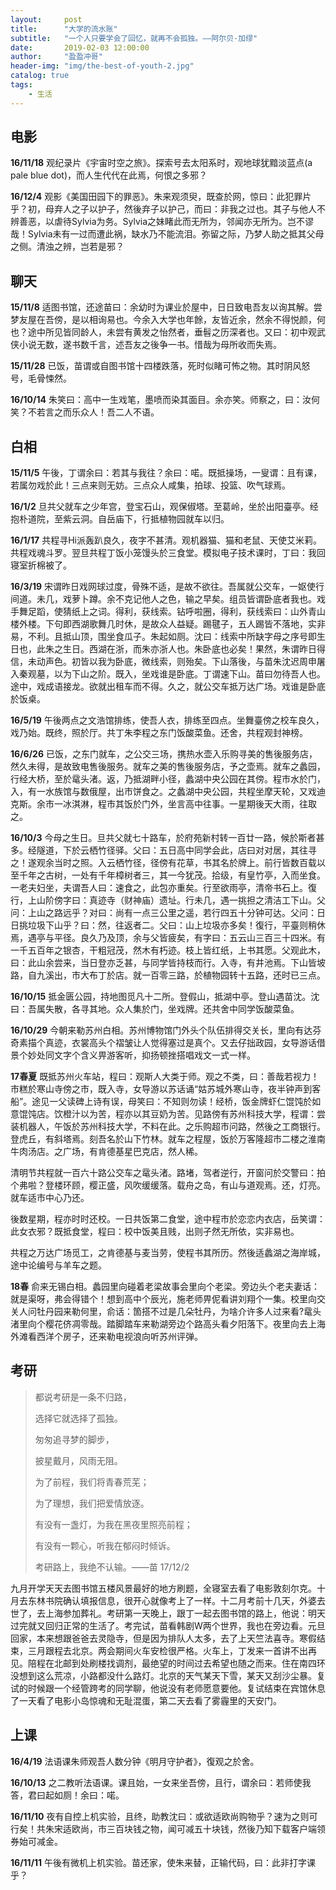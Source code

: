 ```yaml
---
layout:     post
title:      "大学的流水账"
subtitle:   "一个人只要学会了回忆，就再不会孤独。——阿尔贝·加缪"
date:       2019-02-03 12:00:00
author:     "盈盈冲哥"
header-img: "img/the-best-of-youth-2.jpg"
catalog: true
tags:
    - 生活
---
```


## 电影
**16/11/18** 观纪录片《宇宙时空之旅》。探索号去太阳系时，观地球犹黯淡蓝点(a pale blue dot)，而人生代代在此焉，何恨之多邪？

**16/12/4** 观影《美国田园下的罪恶》。朱来观须臾，既查於网，惊曰：此犯罪片乎？初，母弃人之子以护子，然後弃子以护己，而曰：非我之过也。其子与他人不辨善恶，以虐待Sylvia为务。Sylvia之妹睹此而无所为，邻闻亦无所为。岂不谬哉！Sylvia未有一过而遭此祸，缺水乃不能流泪。弥留之际，乃梦人助之抵其父母之侧。清浊之辨，岂若是邪？

## 聊天
**15/11/8** 适图书馆，还途苗曰：余幼时为课业於屋中，日日致电吾友以询其解。尝梦友屋在吾傍，是以相询易也。今余入大学也年餘，友皆近余，然余不得悦颜，何也？途中所见皆同龄人，未尝有黄发之怡然者，垂髫之历深者也。又曰：初中观武侠小说无数，遂书数千言，述吾友之後争一书。惜哉为母所收而失焉。

**15/11/28** 已饭，苗谓或自图书馆十四楼跌落，死时似睹可怖之物。其时阴风怒号，毛骨悚然。

**16/10/14** 朱笑曰：高中一生戏笔，墨喷而染其面目。余亦笑。师察之，曰：汝何笑？不若言之而乐众人！吾二人不语。

## 白相
**15/11/5** 午後，丁谓余曰：若其与我往？余曰：喏。既抵操场，一叟谓：且有课，若属勿戏於此！三点来则无妨。三点众人咸集，拍球、投篮、吹气球焉。

**16/1/2** 旦共父就车之少年宫，登宝石山，观保俶塔。至葛岭，坐於出阳臺亭。经抱朴道院，至紫云洞。自岳庙下，行抵植物园就车以归。

**16/1/17** 共程寻Hi派轰趴良久，夜字不甚清。观机器猫、猫和老鼠、天使艾米莉。共程戏魂斗罗。翌旦共程丁饭小笼馒头於三食堂。模拟电子技术课时，丁曰：我回寝室折棉被了。

**16/3/19** 宋谓昨日戏网球过度，骨殊不适，是故不欲往。吾属就公交车，一妪使行间道。未几，戏萝卜蹲。余不克记他人之色，输之早矣。组员皆谓卧底者我也。戏手舞足蹈，使猜纸上之词。得利，获线索。钻呼啦圈，得利，获线索曰：山外青山楼外楼。下句即西湖歌舞几时休，是故众人益疑。踢毽子，五人踢皆不落地，实非易，不利。且抵山顶，围坐食瓜子。朱起如厕。沈曰：线索中所缺字母之序号即生日也，此朱之生日。西湖在浙，而朱亦浙人也。朱卧底也必矣！果然，朱谓昨日得信，未动声色。初皆以我为卧底，微线索，则殆矣。下山落後，与苗朱沈迟周申屠入秦观墓，以为下山之阶。既入，坐戏谁是卧底。丁谓速下山。苗曰勿待吾人也。途中，戏成语接龙。欲就出租车而不得。久之，就公交车抵万达广场。戏谁是卧底於饭桌。

**16/5/19** 午後两点之文浩馆排练，使吾人衣，排练至四点。坐舞臺傍之校车良久，戏乃始。既终，照於厅。共丁朱李程之东门饭酸菜鱼。还舍，共程观封神榜。

**16/6/26** 已饭，之东门就车，之公交三场，携热水壶入乐购寻美的售後服务店，然久未得，是故致电售後服务。就车之美的售後服务店，予之壶焉。就车之蠡园，行经大桥，至於鼋头渚。返，乃抵湖畔小径，蠡湖中央公园在其傍。程市水於门，入，有一水族馆与数俄屋，出市饼食之。之蠡湖中央公园，共程坐摩天轮，又戏迪克斯。余市一冰淇淋，程市其饭於门外，坐言高中往事。一星期後天大雨，往取之。

**16/10/3** 今母之生日。旦共父就七十路车，於府苑新村转一百廿一路，候於斯者甚多。经隧道，下於云栖竹径驿。父曰：五日高中同学会此，店曰对对居，其往寻之！遂观余当时之照。入云栖竹径，径傍有花草，书其名於牌上。前行皆数百载以至千年之古树，一处有千年樟树者三，其一今犹茂。拾级，有皇竹亭，入而坐食。一老夫妇坐，夫谓吾人曰：速食之，此包亦重矣。行至欲雨亭，清帝书石上。復行，上山阶傍字曰：真迹寺（财神庙）遗址。行未几，遇一挑担之清洁工下山。父问：上山之路远乎？对曰：尚有一点三公里之遥，若行四五十分钟可达。父问：日日挑垃圾下山乎？曰：然，往返者二。父曰：山上垃圾亦多矣！復行，平臺则稍休焉，遇亭与平径。良久乃及顶，余与父皆疲矣，有字曰：五云山三百三十四米。有一千五百年之银杏，干粗冠茂，然木有朽迹。枝上皆红纸，上书其愿。父观此木，曰：此山余尝来，当日登亦乏甚，与同学皆持枝而行。入寺，有井池焉。下山皆坡路，自九溪出，市大布丁於店。就一百零三路，於植物园转十五路，还时已三点。

**16/10/15** 抵金匮公园，持地图觅凡十二所。登假山，抵湖中亭。登山遇苗沈。沈曰：吾属失散，各寻其地。众人集於门，坐戏牌。还共舍中同学饭酸菜鱼。

**16/10/29** 今朝来勒苏州白相。苏州博物馆门外头个队伍排得交关长，里向有达芬奇素描个真迹，衣裳高头个褶皱让人觉得塞过是真个。又去仔拙政园，女导游话借景个妙处同文字个含义畀游客听，抑扬顿挫搭唱戏文一式一样。

<!-- 17春 同程一道去寒山寺，女导游用吴语读姑苏城外寒山寺，夜半钟声到客船。然後去仔虎丘，山顶高头有斜塔，蛮像杭州个保俶塔。下山个辰光，来勒亭子旁边个竹子高头刻上伲个名字。夜快边去程个屋里看看，来勒周边荡荡。 -->
<!-- 17春 同程一道去鼋头渚，里向个樱花侪开哉，漫山侪是粉红个。回转来个公交车高头看到个男人着超短裤，箇也忒时髦哉！ -->
**17春夏** 既抵苏州火车站，程曰：观斯人大类于师。观之不类，曰：善哉若视力！市糕於寒山寺傍之市，既入寺，女导游以苏话诵“姑苏城外寒山寺，夜半钟声到客船”。途见一父读碑上诗有误，母笑曰：不知则勿读！经桥，饭金牌虾仁馄饨於如意馄饨店。饮橙汁以为苦，程亦以其豆奶为苦。见路傍有苏州科技大学，程谓：尝装机器人，午饭於苏州科技大学，不料在此。之乐购超市问路，然後之工商银行。登虎丘，有斜塔焉。刻吾名於山下竹林。就车之程屋，饭於万客隆超市二楼之淮南牛肉汤店。之广场，有肯德基星巴克店，然人稀。

清明节共程就一百六十路公交车之鼋头渚。路堵，驾者逆行，开窗问於交警曰：拍个弗啦？登楼环顾，樱正盛，风吹缓缓落。载舟之岛，有山与道观焉。还，灯亮。就车适市中心乃还。

後数星期，程亦时时还校。一日共饭第二食堂，途中程市於恋恋内衣店，岳笑谓：此女衣邪？既抵食堂，程曰：校中饭美且贱，出则孑然无所依，实非易也。 

共程之万达广场觅工，之肯德基与麦当劳，使程书其所历。然後适蠡湖之海岸城，途中论编号与羊车之题。

**18春** 俞来无锡白相。蠡园里向碰着老梁故事会里向个老梁。旁边头个老夫妻话：就是渠呀，弗会得错个！想到高中个辰光，施老师畀伲看讲刘翔个一集。校里向交关人问牡丹园来勒何里，俞话：箇搭不过是几朵牡丹，为啥介许多人过来看?鼋头渚里向个樱花侪凋零哉。踏脚踏车来勒湖旁边个路高头看夕阳落下。夜里向去上海外滩看西洋个房子，还来勒电视浪向听苏州评弹。

## 考研
> 都说考研是一条不归路，
> 
> 选择它就选择了孤独。
> 
> 匆匆追寻梦的脚步，
> 
> 披星戴月，风雨无阻。
> 
> 为了前程，我们将青春荒芜；
> 
> 为了理想，我们把爱情放逐。
> 
> 有没有一盏灯，为我在黑夜里照亮前程；
> 
> 有没有一颗心，听我在郁闷时倾诉。
> 
> 考研路上，我绝不认输。——苗 17/12/2

九月开学天天去图书馆五楼风景最好的地方刷题，全寝室去看了电影敦刻尔克。十月去东林书院确认填报信息，很开心就像考上了一样。十二月考前十几天，外婆去世了，去上海参加葬礼。考研第一天晚上，跟丁一起去图书馆的路上，他说：明天过完就又回归正常的生活了。考完试，苗看韩剧W两个世界，我也在旁边看。元旦回家，本来想跟爸爸去灵隐寺，但是因为排队人太多，去了上天竺法喜寺。寒假结束，三月跟程去北京。两会期间火车安检很严格。火车上，丁发来一首讲不出再见。陪程在北邮到处刷楼找调剂，最绝望的时间过去希望也随之而来。住在南四环没想到这么荒凉，小路都没什么路灯。北京的天气某天下雪，某天又刮沙尘暴。复试的时候跟一个经管跨考的同学聊，他说没有老师愿意要他。复试结束在宾馆休息了一天看了电影小岛惊魂和无耻混蛋，第二天去看了雾霾里的天安门。

## 上课
**16/4/19** 法语课朱师观吾人数分钟《明月守护者》，復观之於舍。

**16/10/13** 之二教听法语课。课且始，一女来坐吾傍，且行，谓余曰：若师使我答，君曰起如厕！余曰：喏。

**16/11/10** 夜有自控上机实验，且终，助教沈曰：或欲适欧尚购物乎？速为之则可行矣！共朱宋适欧尚，市三百块钱之物，闻可减五十块钱，然後乃知下载客户端领券始可减金。

**16/11/11** 午後有微机上机实验。苗还家，使朱来替，正输代码，曰：此非打字课乎？
